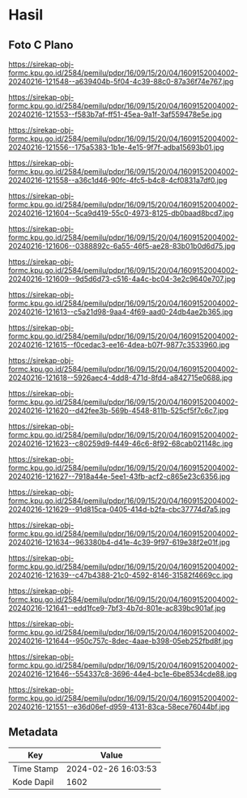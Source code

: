 # Hasil

## Foto C Plano

https://sirekap-obj-formc.kpu.go.id/2584/pemilu/pdpr/16/09/15/20/04/1609152004002-20240216-121548--a639404b-5f04-4c39-88c0-87a36f74e767.jpg

https://sirekap-obj-formc.kpu.go.id/2584/pemilu/pdpr/16/09/15/20/04/1609152004002-20240216-121553--f583b7af-ff51-45ea-9a1f-3af559478e5e.jpg

https://sirekap-obj-formc.kpu.go.id/2584/pemilu/pdpr/16/09/15/20/04/1609152004002-20240216-121556--175a5383-1b1e-4e15-9f7f-adba15693b01.jpg

https://sirekap-obj-formc.kpu.go.id/2584/pemilu/pdpr/16/09/15/20/04/1609152004002-20240216-121558--a36c1d46-90fc-4fc5-b4c8-4cf0831a7df0.jpg

https://sirekap-obj-formc.kpu.go.id/2584/pemilu/pdpr/16/09/15/20/04/1609152004002-20240216-121604--5ca9d419-55c0-4973-8125-db0baad8bcd7.jpg

https://sirekap-obj-formc.kpu.go.id/2584/pemilu/pdpr/16/09/15/20/04/1609152004002-20240216-121606--0388892c-6a55-46f5-ae28-83b01b0d6d75.jpg

https://sirekap-obj-formc.kpu.go.id/2584/pemilu/pdpr/16/09/15/20/04/1609152004002-20240216-121609--9d5d6d73-c516-4a4c-bc04-3e2c9640e707.jpg

https://sirekap-obj-formc.kpu.go.id/2584/pemilu/pdpr/16/09/15/20/04/1609152004002-20240216-121613--c5a21d98-9aa4-4f69-aad0-24db4ae2b365.jpg

https://sirekap-obj-formc.kpu.go.id/2584/pemilu/pdpr/16/09/15/20/04/1609152004002-20240216-121615--f0cedac3-ee16-4dea-b07f-9877c3533960.jpg

https://sirekap-obj-formc.kpu.go.id/2584/pemilu/pdpr/16/09/15/20/04/1609152004002-20240216-121618--5926aec4-4dd8-471d-8fd4-a842715e0688.jpg

https://sirekap-obj-formc.kpu.go.id/2584/pemilu/pdpr/16/09/15/20/04/1609152004002-20240216-121620--d42fee3b-569b-4548-811b-525cf5f7c6c7.jpg

https://sirekap-obj-formc.kpu.go.id/2584/pemilu/pdpr/16/09/15/20/04/1609152004002-20240216-121623--c80259d9-f449-46c6-8f92-68cab021148c.jpg

https://sirekap-obj-formc.kpu.go.id/2584/pemilu/pdpr/16/09/15/20/04/1609152004002-20240216-121627--7918a44e-5ee1-43fb-acf2-c865e23c6356.jpg

https://sirekap-obj-formc.kpu.go.id/2584/pemilu/pdpr/16/09/15/20/04/1609152004002-20240216-121629--91d815ca-0405-414d-b2fa-cbc37774d7a5.jpg

https://sirekap-obj-formc.kpu.go.id/2584/pemilu/pdpr/16/09/15/20/04/1609152004002-20240216-121634--963380b4-d41e-4c39-9f97-619e38f2e01f.jpg

https://sirekap-obj-formc.kpu.go.id/2584/pemilu/pdpr/16/09/15/20/04/1609152004002-20240216-121639--c47b4388-21c0-4592-8146-31582f4669cc.jpg

https://sirekap-obj-formc.kpu.go.id/2584/pemilu/pdpr/16/09/15/20/04/1609152004002-20240216-121641--edd1fce9-7bf3-4b7d-801e-ac839bc901af.jpg

https://sirekap-obj-formc.kpu.go.id/2584/pemilu/pdpr/16/09/15/20/04/1609152004002-20240216-121644--950c757c-8dec-4aae-b398-05eb252fbd8f.jpg

https://sirekap-obj-formc.kpu.go.id/2584/pemilu/pdpr/16/09/15/20/04/1609152004002-20240216-121646--554337c8-3696-44e4-bc1e-6be8534cde88.jpg

https://sirekap-obj-formc.kpu.go.id/2584/pemilu/pdpr/16/09/15/20/04/1609152004002-20240216-121551--e36d06ef-d959-4131-83ca-58ece76044bf.jpg


## Metadata

| Key        | Value               |
| ---------- | ------------------- |
| Time Stamp | 2024-02-26 16:03:53 |
| Kode Dapil | 1602                |



